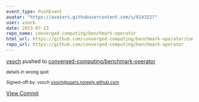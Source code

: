 ```yaml
---
event_type: PushEvent
avatar: "https://avatars.githubusercontent.com/u/814322?"
user: vsoch
date: 2023-07-23
repo_name: converged-computing/benchmark-operator
html_url: https://github.com/converged-computing/benchmark-operator/commit/3f891ce2bf2911032b1f2f4b985246496458d34e
repo_url: https://github.com/converged-computing/benchmark-operator
---
```


<a href='https://github.com/vsoch' target='_blank'>vsoch</a> pushed to <a href='https://github.com/converged-computing/benchmark-operator' target='_blank'>converged-computing/benchmark-operator</a>

<small>details in wrong spot

Signed-off-by: vsoch <vsoch@users.noreply.github.com></small>

<a href='https://github.com/converged-computing/benchmark-operator/commit/3f891ce2bf2911032b1f2f4b985246496458d34e' target='_blank'>View Commit</a>